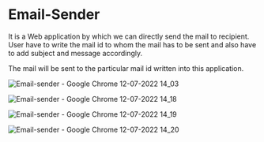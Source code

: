 # Email-Sender

It is a Web application by which we can directly send the mail to recipient.
User have to write the mail id to whom the mail has to be sent and also have to add subject and message accordingly.

The mail will be sent to the particular mail id written into this application.

![Email-sender - Google Chrome 12-07-2022 14_03](https://user-images.githubusercontent.com/109034712/178465844-48fd82f0-016f-4b73-a923-89e323a576c7.png)

![Email-sender - Google Chrome 12-07-2022 14_18](https://user-images.githubusercontent.com/109034712/178465857-8fa54aee-304c-4965-9ca7-0cae58740d18.png)

![Email-sender - Google Chrome 12-07-2022 14_19](https://user-images.githubusercontent.com/109034712/178465871-cc352b34-90ca-45c7-915e-3bb6de457c33.png)

![Email-sender - Google Chrome 12-07-2022 14_20](https://user-images.githubusercontent.com/109034712/178465886-7f4256b5-14b3-43c0-a3cd-62c7537947c2.png)
